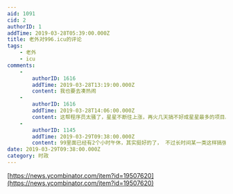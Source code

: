 ```yaml
---
aid: 1091
cid: 2
authorID: 1
addTime: 2019-03-28T05:39:00.000Z
title: 老外对996.icu的评论
tags:
    - 老外
    - icu
comments:
    -
        authorID: 1616
        addTime: 2019-03-28T13:19:00.000Z
        content: 我也要去凑热闹
    -
        authorID: 1616
        addTime: 2019-03-28T14:06:00.000Z
        content: 这帮程序员太骚了，星星不断往上涨，再火几天搞不好成星星最多的项目。
    -
        authorID: 1145
        addTime: 2019-03-29T09:38:00.000Z
        content: 99里面已经有2个小时午休，其实挺好的了， 不过长时间某一类这样搞强度工作， 最终都会失去任何兴趣，如行尸走肉， 不想干了
date: 2019-03-29T09:38:00.000Z
category: 时政
---
```


[https://news.ycombinator.com/item?id=19507620](https://news.ycombinator.com/item?id=19507620)
